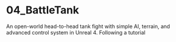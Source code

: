 # 04_BattleTank
An open-world head-to-head tank fight with simple AI, terrain, and advanced control system in Unreal 4. Following a tutorial
